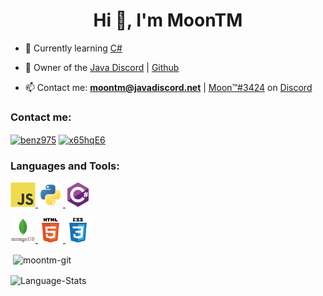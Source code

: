 <h1 align="center">Hi 👋, I'm MoonTM</h1>

- 🌱 Currently learning [C#](https://docs.microsoft.com/en-us/dotnet/csharp/)

- 📝 Owner of the [Java Discord](https://javadiscord.net) | [Github](https://github.com/Java-Discord)

- 📫 Contact me: **moontm@javadiscord.net** | [Moon™#3424](https://discordapp.com/users/299555811804315648) on [Discord](https://discord.com)

<h3 align="left">Contact me:</h3>
<p align="left">
<a href="https://twitter.com/benz975" target="blank" color="#FFFFFF"><img align="center" src="https://cdn.jsdelivr.net/npm/simple-icons@3.0.1/icons/twitter.svg" alt="benz975" height="30" width="40" /></a>
<a href="https://discord.gg/x65hqE6" target="blank" color="#FFFFFF"><img align="center" src="https://cdn.jsdelivr.net/npm/simple-icons@3.0.1/icons/discord.svg" alt="x65hqE6" height="30" width="40" /></a>

<h3 align="left">Languages and Tools:</h3>
<p align="left"> <a href="https://developer.mozilla.org/en-US/docs/Web/JavaScript" target="_blank"> <img src="https://raw.githubusercontent.com/devicons/devicon/master/icons/javascript/javascript-original.svg" alt="javascript" width="40" height="40"/> </a> <a href="https://www.python.org" target="_blank"> <img src="https://raw.githubusercontent.com/devicons/devicon/master/icons/python/python-original.svg" alt="python" width="40" height="40"/> </a> <a href="https://docs.microsoft.com/en-us/dotnet/csharp/" target="_blank"> <img src="https://raw.githubusercontent.com/devicons/devicon/master/icons/csharp/csharp-original.svg" alt="csharp" width="40" height="40"/> </a> </p> <a href="https://www.mongodb.com/" target="_blank"> <img src="https://raw.githubusercontent.com/devicons/devicon/master/icons/mongodb/mongodb-original-wordmark.svg" alt="mongodb" width="40" height="40"/> </a> <a href="https://www.w3.org/html/" target="_blank"> <img src="https://raw.githubusercontent.com/devicons/devicon/master/icons/html5/html5-original-wordmark.svg" alt="html5" width="40" height="40"/> </a> <a href="https://www.w3schools.com/css/" target="_blank"> <img src="https://raw.githubusercontent.com/devicons/devicon/master/icons/css3/css3-original-wordmark.svg" alt="css3" width="40" height="40"/> </a>
</p>

<p>&nbsp;<img align="center" src="https://github-readme-stats.vercel.app/api?username=moontm-git&show_icons=true&theme=dark&hide_border=true&locale=en" alt="moontm-git" /></p>

<p><img align="center" src="https://github.com/MoonTM-GIT/github-stats/blob/master/generated/languages.svg" alt="Language-Stats" /></p>
